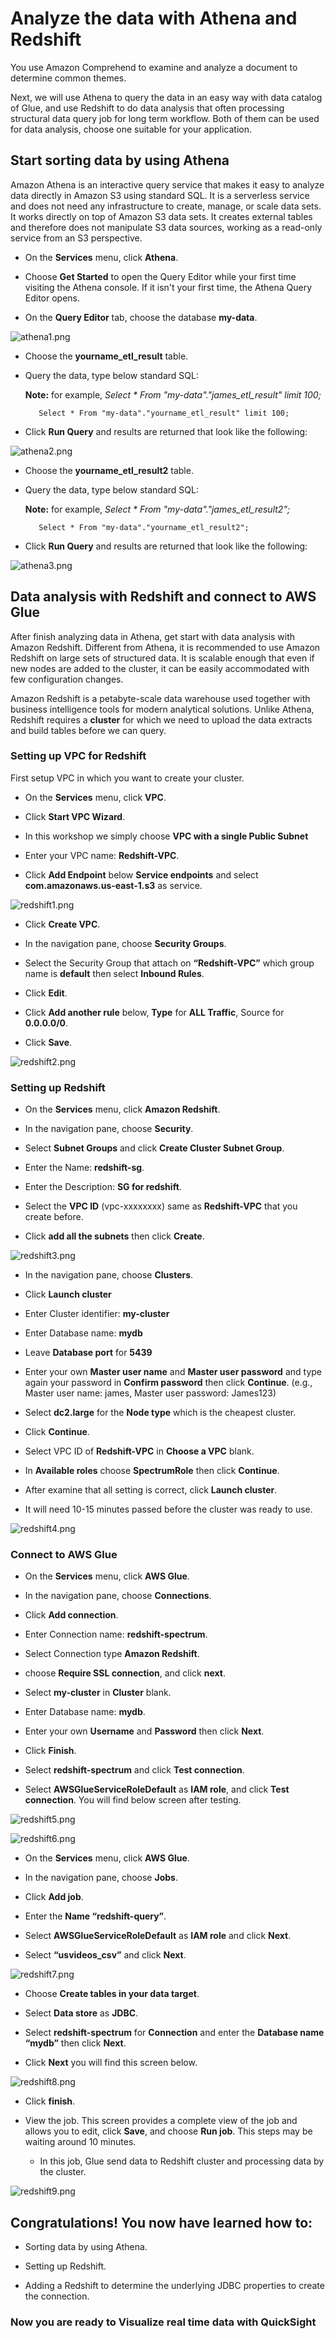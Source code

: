 # Analyze the data with Athena and Redshift

You use Amazon Comprehend to examine and analyze a document to determine common themes.

Next, we will use Athena to query the data in an easy way with data catalog of Glue, and use Redshift to do data analysis that often processing structural data query job for long term workflow. Both of them can be used for data analysis, choose one suitable for your application.

## Start sorting data by using Athena

Amazon Athena is an interactive query service that makes it easy to analyze data directly in Amazon S3 using standard SQL. It is a serverless service and does not need any infrastructure to create, manage, or scale data sets. It works directly on top of Amazon S3 data sets. It creates external tables and therefore does not manipulate S3 data sources, working as a read-only service from an S3 perspective. 

* On the **Services** menu, click **Athena**.

* Choose **Get Started** to open the Query Editor while your first time visiting the Athena console. If it isn't your first time, the Athena Query Editor opens.

* On the **Query Editor** tab, choose the database **my-data**.

![athena1.png](/images/athena1.png)

* Choose the **yourname_etl_result** table.

* Query the data, type below standard SQL:

    **Note:** for example, *Select * From "my-data"."james_etl_result" limit 100;*

         Select * From "my-data"."yourname_etl_result" limit 100;
        	
* Click **Run Query** and results are returned that look like the following:

![athena2.png](/images/athena2.png)

* Choose the **yourname_etl_result2** table.

* Query the data, type below standard SQL:

    **Note:** for example, *Select * From "my-data"."james_etl_result2";*

         Select * From "my-data"."yourname_etl_result2";

* Click **Run Query** and results are returned that look like the following:

 ![athena3.png](/images/athena3.png)
 
 
## Data analysis with Redshift and connect to AWS Glue

After finish analyzing data in Athena, get start with data analysis with Amazon Redshift. Different from Athena, it is recommended to use Amazon Redshift on large sets of structured data. It is scalable enough that even if new nodes are added to the cluster, it can be easily accommodated with few configuration changes.

Amazon Redshift is a petabyte-scale data warehouse used together with business intelligence tools for modern analytical solutions. Unlike Athena, Redshift requires a **cluster** for which we need to upload the data extracts and build tables before we can query. 

### Setting up VPC for Redshift

First setup VPC in which you want to create your cluster.

* 	On the **Services** menu, click **VPC**.

* 	Click **Start VPC Wizard**.

* 	In this workshop we simply choose **VPC with a single Public Subnet**

* 	Enter your VPC name: **Redshift-VPC**.

* 	Click **Add Endpoint** below **Service endpoints** and select **com.amazonaws.us-east-1.s3** as service.

![redshift1.png](/images/redshift1.png)

* 	Click **Create VPC**.

* 	In the navigation pane, choose **Security Groups**.

* 	Select the Security Group that attach on **“Redshift-VPC”** which group name is **default** then select **Inbound Rules**.

* 	Click **Edit**.

*	Click **Add another rule** below, **Type** for **ALL Traffic**, Source for **0.0.0.0/0**.

* 	Click **Save**.

![redshift2.png](/images/redshift2.png)

### Setting up Redshift

* 	On the **Services** menu, click **Amazon Redshift**.

* 	In the navigation pane, choose **Security**.

* 	Select **Subnet Groups** and click **Create Cluster Subnet Group**.

*	Enter the Name: **redshift-sg**.

* 	Enter the Description: **SG for redshift**.

* 	Select the **VPC ID** (vpc-xxxxxxxx) same as **Redshift-VPC** that you create before.

* 	Click **add all the subnets** then click **Create**.

![redshift3.png](/images/redshift3.png)

* 	In the navigation pane, choose **Clusters**.

* 	Click **Launch cluster**

* 	Enter Cluster identifier: **my-cluster**

* 	Enter Database name: **mydb**

* 	Leave **Database port** for **5439**

* 	Enter your own **Master user name** and **Master user password** and type again your password in **Confirm password** then click **Continue**. (e.g., Master user name: james, Master user password: James123)
>
* 	Select **dc2.large** for the **Node type** which is the cheapest cluster.

* 	Click **Continue**.

* 	Select VPC ID of **Redshift-VPC** in **Choose a VPC** blank.

* 	In **Available roles** choose **SpectrumRole** then click **Continue**.

* 	After examine that all setting is correct, click **Launch cluster**.

* It will need 10-15 minutes passed before the cluster was ready to use.
    
![redshift4.png](/images/redshift4.png)

### Connect to AWS Glue

* On the **Services** menu, click **AWS Glue**.

* In the navigation pane, choose **Connections**.

* Click **Add connection**.

* Enter Connection name: **redshift-spectrum**.

* Select Connection type **Amazon Redshift**.

* choose **Require SSL connection**, and click **next**.

* 	Select **my-cluster** in **Cluster** blank.

* Enter Database name: **mydb**.

* Enter your own **Username** and **Password** then click **Next**.

* Click **Finish**.

* Select **redshift-spectrum** and click **Test connection**.

* Select **AWSGlueServiceRoleDefault** as **IAM role**, and click **Test connection**. You will find below screen after testing.

![redshift5.png](/images/redshift5.png)

![redshift6.png](/images/redshift6.png)

* On the **Services** menu, click **AWS Glue**.

* In the navigation pane, choose **Jobs**.

* Click **Add job**.

* Enter the **Name “redshift-query”**.

* Select **AWSGlueServiceRoleDefault** as **IAM role** and click **Next**.

* Select **“usvideos_csv”** and click **Next**.

![redshift7.png](/images/redshift7.png)

* Choose **Create tables in your data target**.

* Select **Data store** as **JDBC**.

* Select **redshift-spectrum** for **Connection** and enter the **Database name “mydb”** then click **Next**.

* 	Click **Next** you will find this screen below.

![redshift8.png](/images/redshift8.png)

* 	Click **finish**.

* 	View the job. This screen provides a complete view of the job and allows you to edit, click **Save**, and choose **Run job**. This steps may be waiting around 10 minutes.

    * In this job, Glue send data to Redshift cluster and processing data by the cluster.

![redshift9.png](/images/redshift9.png)

## Congratulations! You now have learned how to:

* Sorting data by using Athena.

* Setting up Redshift.

* Adding a Redshift to determine the underlying JDBC properties to create the connection.

### Now you are ready to Visualize real time data with QuickSight

